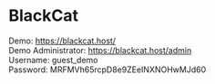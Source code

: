 # BlackCat
Demo: https://blackcat.host/
<br/>
Demo Administrator: https://blackcat.host/admin
<br/>
Username: guest_demo
<br/>
Password: MRFMVh65rcpD8e9ZEeINXNOHwMJd60

